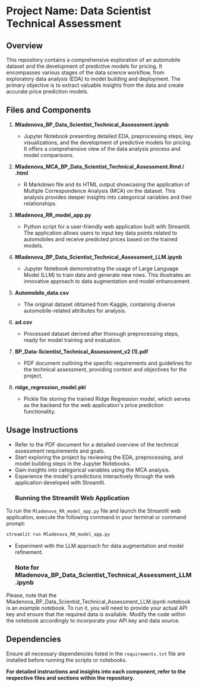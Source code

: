 # Project Name: Data Scientist Technical Assessment

## Overview
This repository contains a comprehensive exploration of an automobile dataset and the development of predictive models for pricing. It encompasses various stages of the data science workflow, from exploratory data analysis (EDA) to model building and deployment. The primary objective is to extract valuable insights from the data and create accurate price prediction models.

## Files and Components

1. **Mladenova_BP_Data_Scientist_Technical_Assessment.ipynb**
   - Jupyter Notebook presenting detailed EDA, preprocessing steps, key visualizations, and the development of predictive models for pricing. It offers a comprehensive view of the data analysis process and model comparisons.

2. **Mladenova_MCA_BP_Data_Scientist_Technical_Assessment.Rmd / .html**
   - R Markdown file and its HTML output showcasing the application of Multiple Correspondence Analysis (MCA) on the dataset. This analysis provides deeper insights into categorical variables and their relationships.

3. **Mladenova_RR_model_app.py**
   - Python script for a user-friendly web application built with Streamlit. The application allows users to input key data points related to automobiles and receive predicted prices based on the trained models.

4. **Mladenova_BP_Data_Scientist_Technical_Assessment_LLM.ipynb**
   - Jupyter Notebook demonstrating the usage of Large Language Model (LLM) to train data and generate new rows. This illustrates an innovative approach to data augmentation and model enhancement.

5. **Automobile_data.csv**
   - The original dataset obtained from Kaggle, containing diverse automobile-related attributes for analysis.

6. **ad.csv**
   - Processed dataset derived after thorough preprocessing steps, ready for model training and evaluation.

7. **BP_Data-Scientist_Technical_Assessment_v2 (1).pdf**
   - PDF document outlining the specific requirements and guidelines for the technical assessment, providing context and objectives for the project.

8. **ridge_regression_model.pkl**
   - Pickle file storing the trained Ridge Regression model, which serves as the backend for the web application's price prediction functionality.


## Usage Instructions
- Refer to the PDF document for a detailed overview of the technical assessment requirements and goals.
- Start exploring the project by reviewing the EDA, preprocessing, and model building steps in the Jupyter Notebooks.
- Gain insights into categorical variables using the MCA analysis.
- Experience the model's predictions interactively through the web application developed with Streamlit.
	### Running the Streamlit Web Application
To run the `Mladenova_RR_model_app.py` file and launch the Streamlit web application, execute the following command in your terminal or command prompt:

```bash
streamlit run Mladenova_RR_model_app.py
```
- Experiment with the LLM approach for data augmentation and model refinement.
	### Note for Mladenova_BP_Data_Scientist_Technical_Assessment_LLM.ipynb
Please, note that the Mladenova_BP_Data_Scientist_Technical_Assessment_LLM.ipynb notebook is an example notebook. To run it, you will need to provide your actual API key and ensure that the required data is available. Modify the code within the notebook accordingly to incorporate your API key and data source.

## Dependencies
Ensure all necessary dependencies listed in the `requirements.txt` file are installed before running the scripts or notebooks.

**For detailed instructions and insights into each component, refer to the respective files and sections within the repository.**
